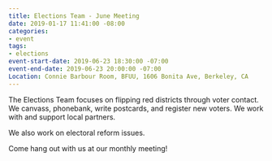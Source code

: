 ```yaml
---
title: Elections Team - June Meeting
date: 2019-01-17 11:41:00 -08:00
categories:
- event
tags:
- elections
event-start-date: 2019-06-23 18:30:00 -07:00
event-end-date: 2019-06-23 20:00:00 -07:00
Location: Connie Barbour Room, BFUU, 1606 Bonita Ave, Berkeley, CA
---
```


The Elections Team focuses on flipping red districts through voter contact. We canvass, phonebank, write postcards, and register new voters. We work with and support local partners.

We also work on electoral reform issues.

Come hang out with us at our monthly meeting!